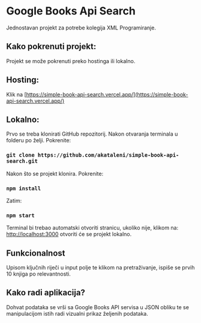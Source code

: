 # Google Books Api Search

Jednostavan projekt za potrebe kolegija XML Programiranje.

## Kako pokrenuti projekt:

Projekt se može pokrenuti preko hostinga ili lokalno.

## Hosting:

Klik na [https://simple-book-api-search.vercel.app/](https://simple-book-api-search.vercel.app/)

## Lokalno:

Prvo se treba klonirati GitHub repozitorij. Nakon otvaranja terminala u folderu po želji. Pokrenite:

### `git clone https://github.com/akataleni/simple-book-api-search.git`

Nakon što se projekt klonira. Pokrenite:

### `npm install`

Zatim:

### `npm start`

Terminal bi trebao automatski otvoriti stranicu, ukoliko nije, klikom na: [http://localhost:3000](http://localhost:3000) otvoriti će se projekt lokalno.

## Funkcionalnost

Upisom ključnih riječi u input polje te klikom na pretraživanje, ispiše se prvih 10 knjiga po relevantnosti.

## Kako radi aplikacija?

Dohvat podataka se vrši sa Google Books API servisa u JSON obliku te se manipulacijom istih radi vizualni prikaz željenih podataka.
